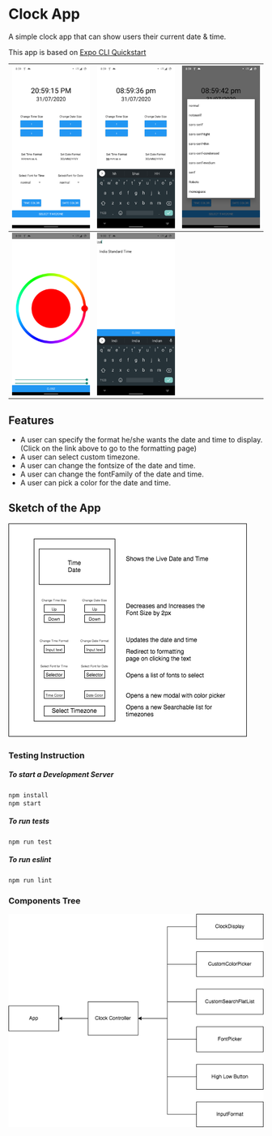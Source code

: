 # Clock App
A simple clock app that can show users their current date & time.

This app is based on [Expo CLI Quickstart](https://reactnative.dev/docs/environment-setup)

| ![Sketch of the App](DiagramsAndScreenshots/Screenshot_1.png) | ![Sketch of the App](DiagramsAndScreenshots/Screenshot_2.png) | ![Sketch of the App](DiagramsAndScreenshots/Screenshot_3.png) |
|----------------------------------------------------------------------|----------------------------------------------------------------------|----------------------------------------------------------------------|
| ![Sketch of the App](DiagramsAndScreenshots/Screenshot_4.png) | ![Sketch of the App](DiagramsAndScreenshots/Screenshot_5.png) |

## Features

* A user can specify the format he/she wants the date and time to display. (Click on the link above to go to the formatting page)
* A user can select custom timezone.
* A user can change the fontsize of the date and time.
* A user can change the fontFamily of the date and time.
* A user can pick a color for the date and time.

## Sketch of the App

![Sketch of the App](DiagramsAndScreenshots/Clock%20App%20Component%20Design%20Diagram.png)

### Testing Instruction

##### To start a Development Server
```shell
npm install
npm start
```
##### To run tests
```shell
npm run test
```
##### To run eslint
```shell
npm run lint
```

### Components Tree

![components dependecy tree](DiagramsAndScreenshots/Clock%20App%20Components.png)
